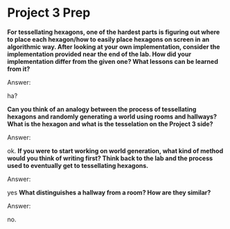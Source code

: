 # Project 3 Prep

**For tessellating hexagons, one of the hardest parts is figuring out where to place each hexagon/how to easily place hexagons on screen in an algorithmic way.
After looking at your own implementation, consider the implementation provided near the end of the lab.
How did your implementation differ from the given one? What lessons can be learned from it?**

Answer:

ha?

**Can you think of an analogy between the process of tessellating hexagons and randomly generating a world using rooms and hallways?
What is the hexagon and what is the tesselation on the Project 3 side?**

Answer:

ok.
**If you were to start working on world generation, what kind of method would you think of writing first? 
Think back to the lab and the process used to eventually get to tessellating hexagons.**

Answer:

yes
**What distinguishes a hallway from a room? How are they similar?**

Answer:

no.
